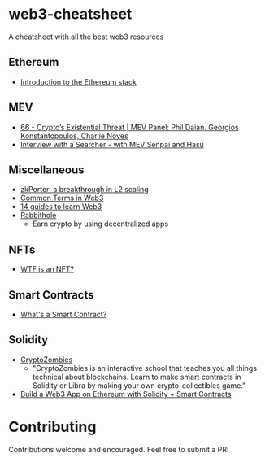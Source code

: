 # web3-cheatsheet
A cheatsheet with all the best web3 resources

## Ethereum
- [Introduction to the Ethereum stack](https://ethereum.org/en/developers/docs/ethereum-stack/)

## MEV
- [66 - Crypto’s Existential Threat | MEV Panel: Phil Daian, Georgios Konstantopoulos, Charlie Noyes](https://www.youtube.com/watch?v=rOVz7dOrGyY)
- [Interview with a Searcher - with MEV Senpai and Hasu](https://www.youtube.com/watch?v=6jfSlDvH77k)

## Miscellaneous 
- [zkPorter: a breakthrough in L2 scaling](https://medium.com/matter-labs/zkporter-a-breakthrough-in-l2-scaling-ed5e48842fbf)
- [Common Terms in Web3](https://dev.to/0xjepsen/common-terms-in-web3-5g9h)
- [14 guides to learn Web3](https://twitter.com/dabit3/status/1427010146585260038?s=20)
- [Rabbithole](https://rabbithole.gg/)
  - Earn crypto by using decentralized apps   

## NFTs
- [WTF is an NFT?](https://twitter.com/jsjoeio/status/1429218955546152972?s=20)

## Smart Contracts
- [What's a Smart Contract?](https://twitter.com/jsjoeio/status/1427287794699759622?s=20)

## Solidity 
- [CryptoZombies](https://cryptozombies.io/)
  - "CryptoZombies is an interactive school that teaches you all things technical about blockchains. Learn to make smart contracts in Solidity or Libra by making your own crypto-collectibles game."
- [Build a Web3 App on Ethereum with Solidity + Smart Contracts](https://buildspace.so/solidity)

# Contributing

Contributions welcome and encouraged. Feel free to submit a PR!